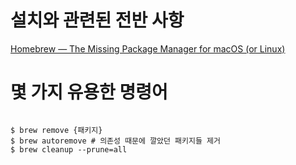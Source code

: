 
# 설치와 관련된 전반 사항 
[Homebrew — The Missing Package Manager for macOS (or Linux)](https://brew.sh/)

# 몇 가지 유용한 명령어 

```shell

$ brew remove {패키지}
$ brew autoremove # 의존성 때문에 깔았던 패키지들 제거 
$ brew cleanup --prune=all
```

